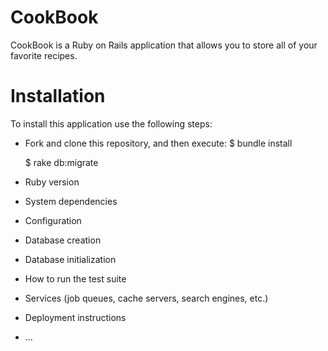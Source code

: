 # CookBook

CookBook is a Ruby on Rails application that allows you to store all of your favorite recipes.


# Installation
To install this application use the following steps:
  * Fork and clone this repository, and then execute:
    $ bundle install

    $ rake db:migrate

* Ruby version

* System dependencies

* Configuration

* Database creation

* Database initialization

* How to run the test suite

* Services (job queues, cache servers, search engines, etc.)

* Deployment instructions

* ...
